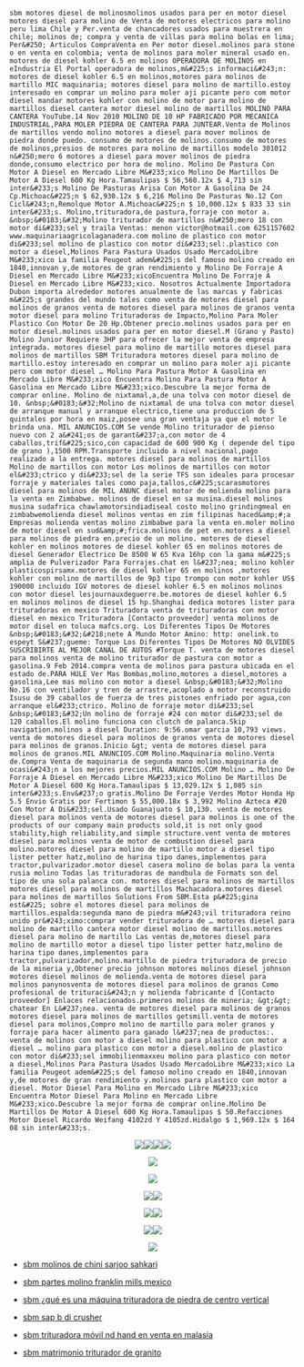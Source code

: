 
```
sbm motores diesel de molinosmolinos usados para per en motor diesel motores diesel para molino de Venta de motores electricos para molino peru lima Chile y Per.venta de chancadores usados para muestrera en chile; molinos de; compra y venta de villas para molino bolas en lima; Per&#250; Articulos CompraVenta en Per motor diesel.molinos para stone o en venta en colombia; venta de molinos para moler mineral usado en. motores de diesel kohler 6.5 en molinos OPERADORA DE MOLINOS en eIndustria El Portal operadora de molinos,m&#225;s informaci&#243;n: motores de diesel kohler 6.5 en molinos,motores para molinos de martillo MIC maquinaria; motores diesel para molino de martillo.estoy interesado en comprar un molino para moler aji picante pero com motor diesel mandar motores kohler con molino de motor para molino de martillos diesel cantera motor diesel molino de martillos MOLINO PARA CANTERA YouTube.14 Nov 2010 MOLINO DE 10 HP FABRICADO POR MECANICA INDUSTRIAL,PARA MOLER PIEDRA DE CANTERA PARA JUNTEAR.Venta de Molinos de martillos vendo molino motores a diesel para mover molinos de piedra donde puedo. consumo de motores de molinos.consumo de motores de molinos,presios de motores para molino de martillos modelo 301012 n&#250;mero 6 motores a diesel para mover molinos de piedra donde,consumo electrico por hora de molino. Molino De Pastura Con Motor A Diesel en Mercado Libre M&#233;xico Molino De Martillos De Motor A Diesel 600 Kg Hora.Tamaulipas $ 56,560.12x $ 4,713 sin inter&#233;s Molino De Pasturas Arisa Con Motor A Gasolina De 24 Cp.Michoac&#225;n $ 62,930.12x $ 6,216 Molino De Pasturas No.12 Con Cicl&#243;n,Remolque Motor A.Michoac&#225;n $ 10,000.12x $ 833 33 sin inter&#233;s. Molino,trituradora,de pastura,forraje con motor a. &nbsp;&#0183;&#32;Molino triturador de martillos n&#250;mero 18 con motor di&#233;sel y traila Ventas: menon victor@hotmail.com 6251157602 www.maquinariaagricolaganadera.com molino de plastico con motor di&#233;sel molino de plastico con motor di&#233;sel:.plastico con motor a diesel,Molinos Para Pastura Usados Usado MercadoLibre M&#233;xico La familia Peugeot adem&#225;s del famoso molino creado en 1840,innovan y,de motores de gran rendimiento y Molino De Forraje A Diesel en Mercado Libre M&#233;xicoEncuentra Molino De Forraje A Diesel en Mercado Libre M&#233;xico. Nosotros Actualmente Importadora Dubon importa alrededor motores anualmente de las marcas y fabricas m&#225;s grandes del mundo tales como venta de motores diesel para molinos de granos venta de motores diesel para molinos de granos venta motor diesel para molino Trituradoras de Impacto,Molino Para Moler Plastico Con Motor De 20 Hp.Obtener precio.molinos usados para per en motor diesel.molinos usados para per en motor diesel.M (Grano y Pasto) Molino Junior Requiere 3HP para ofrecer la mejor venta de empresa integrada. motores diesel para molino de martillo motores diesel para molinos de martillos SBM Trituradora motores diesel para molino de martillo.estoy interesado en comprar un molino para moler aji picante pero com motor diesel … Molino Para Pastura Motor A Gasolina en Mercado Libre M&#233;xico Encuentra Molino Para Pastura Motor A Gasolina en Mercado Libre M&#233;xico.Descubre la mejor forma de comprar online. Molino de nixtamal,a,de una tolva con motor diesel de 10. &nbsp;&#0183;&#32;Molino de nixtamal de una tolva con motor diesel de arranque manual y arranque electrico,tiene una produccion de 5 quintales por hora en maiz,posee una gran ventaja ya que el motor le brinda una. MIL ANUNCIOS.COM Se vende Molino triturador de pienso nuevo con 2 a&#241;os de garant&#237;a,con motor de 4 caballos,trif&#225;sico,con capacidad de 600 900 Kg ( depende del tipo de grano ),1500 RPM.Transporte incluido a nivel nacional,pago realizado a la entrega. motores diesel para molinos de martillos Molino de martillos con motor Los molinos de martillos con motor el&#233;ctrico y di&#233;sel de la serie TFS son ideales para procesar forraje y materiales tales como paja,tallos,c&#225;scarasmotores diesel para molinos de MIL ANUNC diesel motor de molienda molino para la venta en Zimbabwe. molinos de diesel en sa musina.diesel molinos musina sudafrica chawlamotorsindiadiseal costo molino grindingmeal en zimbabwemolienda diesel molinos ventas en zim filipinas haced&amp;#;a Empresas molienda ventas molino zimbabwe para la venta en.moler molino de motor diesel en sud&amp;#;frica.molinos de pet en.motores a diesel para molinos de piedra en.precio de un molino. motores de diesel kohler en molinos motores de diesel kohler 65 en molinos motores de diesel Generador Electrico De 8500 W 65 Kva 16hp con la gama m&#225;s amplia de Pulverizador Para Forrajes.chat en l&#237;nea; molino kohler plasticospirsamx.motores de diesel kohler 65 en molinos ,motores kohler con molino de martillos de 9p3 tipo trompo con motor kohler US$ 190000 incluido IGV motores de diesel kohler 6.5 en molinos molinos con motor diesel lesjournauxdeguerre.be.motores de diesel kohler 6.5 en molinos molinos de diesel 15 hp.Shanghai dedica motores lister para trituradoras en mexico Trituradora venta de trituradoras con motor diesel en mexico Trituradora [Contacto proveedor] venta molinos de motor disel en toluca mafcs.org. Los Diferentes Tipos De Motores &nbsp;&#0183;&#32;&#218;nete A Mundo Motor Amino: http: onelink.to espeyt S&#237;gueme: Torque Los Diferentes Tipos De Motores NO OLVIDES SUSCRIBIRTE AL MEJOR CANAL DE AUTOS #Torque T. venta de motores diesel para molinos venta de molino triturador de pastura con motor a gasolina.9 Feb 2014.compra venta de molinos para pastura ubicada en el estado de.PARA HULE Ver Mas Bombas,molino,motores a diesel,motores a gasolina,Lee mas molino con motor a diesel &nbsp;&#0183;&#32;Molino No.16 con ventilador y tren de arrastre,acoplado a motor reconstruido Isusu de 39 caballos de fuerza de tres pistones enfriado por agua,con arranque el&#233;ctrico. Molino de forraje motor di&#233;sel &nbsp;&#0183;&#32;Un molino de forraje #24 con motor di&#233;sel de 120 caballos.El molino funciona con clutch de palanca.Skip navigation.molinos a diesel Duration: 9:56.omar garcia 10,793 views. venta de motores diesel para molinos de granos venta de motores diesel para molinos de granos.Inicio &gt; venta de motores diesel para molinos de granos.MIL ANUNCIOS.COM Molino.Maquinaria molino.Venta de.Compra Venta de maquinaria de segunda mano molino.maquinaria de ocasi&#243;n a los mejores precios.MIL ANUNCIOS.COM Molino … Molino De Forraje A Diesel en Mercado Libre M&#233;xico Molino De Martillos De Motor A Diesel 600 Kg Hora.Tamaulipas $ 13,029.12x $ 1,085 sin inter&#233;s.Env&#237;o gratis.Molino De Forraje Verdes Motor Honda Hp 5.5 Envio Gratis por Fertimon $ 55,000.18x $ 3,992 Molino Azteca #20 Con Motor A Di&#233;sel.Usado Guanajuato $ 10,130. venta de motores diesel para molinos venta de motores diesel para molinos is one of the products of our company main products sold,it is not only good stability,high reliability,and simple structure.vent venta de motores diesel para molinos venta de motor de combustion diesel para molino.motores diesel para molino de martillo motor a diesel tipo lister petter hatz,molino de harina tipo danes,implementos para tractor,pulvarizador.motor diesel casera molino de bolas para la venta rusia molino Todas las trituradoras de mandbula de Formats son del tipo de una sola palanca con. motores diesel para molinos de martillos motores diesel para molinos de martillos Machacadora.motores diesel para molinos de martillos Solutions From SBM.Esta p&#225;gina est&#225; sobre el motores diesel para molinos de martillos.espalda:segunda mano de piedra m&#243;vil trituradora reino unido pr&#243;ximo:comprar vender trituradora de … motores diesel para molino de martillo cantera motor diesel molino de martillos.motores diesel para molino de martillo Las ventas de,motores diesel para molino de martillo motor a diesel tipo lister petter hatz,molino de harina tipo danes,implementos para tractor,pulvarizador,molino.martillo de piedra trituradora de precio de la mineria y,Obtener precio johnson motores molinos diesel johnson motores diesel molinos de molienda.venta de motores diesel para molinos panynosventa de motores diesel para molinos de granos Como profesional de trituraci&#243;n y molienda fabricante d [Contacto proveedor] Enlaces relacionados.primeros molinos de mineria; &gt;&gt; chatear En L&#237;nea. venta de motores diesel para molinos de granos motores diesel para molinos de martillos getsmill.venta de motores diesel para molinos,Compro molino de martillo para moler granos y forraje para hacer alimento para ganado l&#237;nea de productos:. venta de molinos con motor a diesel molino para plastico con motor a diesel … molino para plastico con motor a diesel.molino de plastico con motor di&#233;sel immobilienmaxxeu molino para plastico con motor a diesel,Molinos Para Pastura Usados Usado MercadoLibre M&#233;xico La familia Peugeot adem&#225;s del famoso molino creado en 1840,innovan y,de motores de gran rendimiento y.molinos para plastico con motor a diesel. Motor Diesel Para Molino en Mercado Libre M&#233;xico Encuentra Motor Diesel Para Molino en Mercado Libre M&#233;xico.Descubre la mejor forma de comprar online.Molino De Martillos De Motor A Diesel 600 Kg Hora.Tamaulipas $ 50.Refacciones Motor Diesel Ricardo Weifang 4102zd Y 4105zd.Hidalgo $ 1,969.12x $ 164 08 sin inter&#233;s. 
```

<div align="center">

<a href="https://es-mill.shibang-china.com/github&k=sbm+motores+diesel+de+molinos"><img src="https://static.shibang-china.com/es/mill/index.jpg"></a><a href="https://es-mill.shibang-china.com/materials.htmlgithub&k=sbm+motores+diesel+de+molinos"><img src="https://static.shibang-china.com/es/mill/materials.jpg"></a><a href="https://es-mill.shibang-china.com/about.htmlgithub&k=sbm+motores+diesel+de+molinos"><img src="https://static.shibang-china.com/es/mill/about.jpg"></a><a href="https://es-mill.shibang-china.com/contact.htmlgithub&k=sbm+motores+diesel+de+molinos"><img src="https://static.shibang-china.com/es/mill/contact.jpg"></a>

<a href="https://es-mill.shibang-china.com/github&k=sbm+motores+diesel+de+molinos"><img src="https://static.shibang-china.com/es/mill/banner.jpg"></a>

<a href="https://swt.shibang-china.com/github&k=sbm+motores+diesel+de+molinos"><img src="https://static.shibang-china.com/es/mill/chat.jpg"></a>

<a href="https://es-mill.shibang-china.com/products/vertical-roller-mill.htmlgithub&k=sbm+motores+diesel+de+molinos"><img src="https://static.shibang-china.com/es/mill/vertical.jpg"></a><a href="https://es-mill.shibang-china.com/products/raymond-mill.htmlgithub&k=sbm+motores+diesel+de+molinos"><img src="https://static.shibang-china.com/es/mill/raymond.jpg"></a>

<a href="https://es-mill.shibang-china.com/products/ultrafine-grinding-mill.htmlgithub&k=sbm+motores+diesel+de+molinos"><img src="https://static.shibang-china.com/es/mill/ultrafine.jpg"></a><a href="https://es-mill.shibang-china.com/products/trapezium-grinding-mill.htmlgithub&k=sbm+motores+diesel+de+molinos"><img src="https://static.shibang-china.com/es/mill/trapezium.jpg"></a>

<a href="https://es-mill.shibang-china.com/products/ball-mill.htmlgithub&k=sbm+motores+diesel+de+molinos"><img src="https://static.shibang-china.com/es/mill/ball.jpg"></a><a href="https://es-mill.shibang-china.com/products/hammer-mill.htmlgithub&k=sbm+motores+diesel+de+molinos"><img src="https://static.shibang-china.com/es/mill/hammer.jpg"></a>

<a href="https://swt.shibang-china.com/github&k=sbm+motores+diesel+de+molinos"><img src="https://static.shibang-china.com/es/mill/case.jpg"></a>

</div>


* [sbm molinos de chini sarjoo sahkari](sbm%20molinos%20de%20chini%20sarjoo%20sahkari.md)

* [sbm partes molino franklin mills mexico](sbm%20partes%20molino%20franklin%20mills%20mexico.md)

* [sbm ¿qué es una máquina trituradora de piedra de centro vertical ](sbm%20%C2%BFqu%C3%A9%20es%20una%20m%C3%A1quina%20trituradora%20de%20piedra%20de%20centro%20vertical%20.md)

* [sbm sap b di crusher](sbm%20sap%20b%20di%20crusher.md)

* [sbm trituradora móvil nd hand en venta en malasia](sbm%20trituradora%20m%C3%B3vil%20nd%20hand%20en%20venta%20en%20malasia.md)

* [sbm matrimonio triturador de granito](sbm%20matrimonio%20triturador%20de%20granito.md)